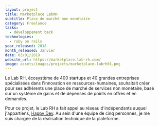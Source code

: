 ```yaml
---
layout: project
title: Marketplace LabRH
subtitle: Place de marché non monétaire
category: Freelance
tasks:
  - développement back
technologies:
  - ruby on rails
year_released: 2018
month_released: Janvier
date: 03/01/2018
website_url: https://marketplace.lab-rh.com/
image: assets/images/projects/marketplace-labrh01.png
---
```


Le Lab RH, écosystème de 400 startups et 40 grandes entreprises spécialisées dans l'innovation en ressources-humaines, souhaitait créer pour ses adhérents une place de marché de services non monétaire, basé sur un système de gains et de dépenses de points en offres et en demandes.

Pour ce projet, le Lab RH a fait appel au réseau d'indépendants auquel j'appartiens, [Happy Dev](http://happy-dev.fr/). Au sein d'une équipe de cinq personnes, je me suis chargée de la réalisation technique de la plateforme.
